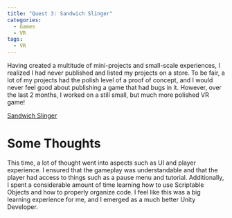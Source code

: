 ```yaml
---
title: "Quest 3: Sandwich Slinger"
categories:
  - Games
  - VR
tags:
  - VR
---
```


Having created a multitude of mini-projects and small-scale experiences, I realized I had never published and listed my projects on a store. To be fair, a lot of my projects had the polish level of a proof of concept, and I would never feel good about publishing a game that had bugs in it. However, over the last 2 months, I worked on a still small, but much more polished VR game!

[Sandwich Slinger](https://www.meta.com/experiences/7294197283949922/?require_login=true&utm_source=developer.oculus.com&utm_medium=oculusredirect)

# Some Thoughts
This time, a lot of thought went into aspects such as UI and player experience. I ensured that the gameplay was understandable and that the player had access to things such as a pause menu and tutorial. Additionally, I spent a considerable amount of time learning how to use Scriptable Objects and how to properly organize code. I feel like this was a big learning experience for me, and I emerged as a much better Unity Developer.
